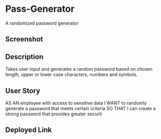 # Pass-Generator
A randomized password generator

## Screenshot


## Description
Takes user input and generates a random password based on chosen length, upper or lower case characters, numbers and symbols.

## User Story
AS AN employee with access to sensitive data
I WANT to randomly generate a password that meets certain criteria
SO THAT I can create a strong password that provides greater securit

## Deployed Link
